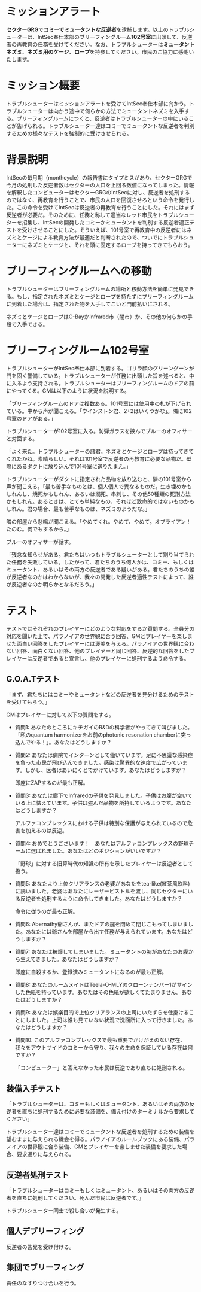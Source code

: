# ミッションアラート

**セクターGRG**で**コミーでミュータントな反逆者**を逮捕します。以上のトラブルシューターは、IntSec奉仕本部のブリーフィングルーム**102号室**に出頭して、反逆者の再教育の任務を受けてください。なお、トラブルシューターは**ミュータントネズミ**、**ネズミ用のケージ**、**ロープ**を持参してください。市民のご協力に感謝いたします。

# ミッション概要

トラブルシューターはミッションアラートを受けてIntSec奉仕本部に向かう。トラブルシューターは向かう途中で何らかの方法でミュータントネズミを入手する。ブリーフィングルームにつくと、反逆者はトラブルシューターの中にいることが告げられる。トラブルシューター達はコミーでミュータントな反逆者を判別するための様々なテストを強制的に受けさせられる。

# 背景説明

IntSecの毎月期（monthcycle）の報告書にタイプミスがあり、セクターGRGで今月の処刑した反逆者数はセクターの人口を上回る数値になってしまった。情報を解釈したコンピューターはセクターGRGのIntSecに対し、反逆者を処刑するのではなく、再教育を行うことで、市民の人口を回復させろという命令を発行した。この命令を受けてIntSecは反逆者の再教育を行うことにした。それにはまず反逆者が必要だ。そのために、任務と称して適当なレッド市民をトラブルシューターを招集し、IntSecの開発したコミーかミュータントを判別する反逆者適正テストを受けさせることにした。そういえば、101号室で再教育中の反逆者にはネズミとケージによる教育方法が最適だと判断されたので、ついでにトラブルシューターにネズミとケージと、それを頭に固定するロープを持ってきてもらおう。

# ブリーフィングルームへの移動

トラブルシューターはブリーフィングルームの場所と移動方法を簡単に発見できる。もし、指定されたネズミとケージとロープを持たずにブリーフィングルームに到着した場合は、指定された物を入手してこいと門前払いにされる。

ネズミとケージとロープはC-BayかInfrared市（闇市）か、その他の何らかの手段で入手できる。

# ブリーフィングルーム102号室

トラブルシューターがIntSec奉仕本部に到着する。ゴリラ顔のグリーングーンが門を固く警備している。トラブルシューターが任務に出頭した旨を述べると、中に入るよう支持される。トラブルシューターはブリーフィングルームのドアの前にやってくる。GMは以下のように状況を説明する。

「ブリーフィングルームのドアは複数ある。101号室には使用中の札が下げられている。中から声が聞こえる。「ウインストン君、2+2はいくつかな」。隣に102号室のドアがある。」

トラブルシューターが102号室に入る。防弾ガラスを挟んでブルーのオフィサーと対面する。

「よく来た。トラブルシューターの諸君。ネズミとケージとロープは持ってきてくれたかね。素晴らしい。それは101号室で反逆者の再教育に必要な品物だ。壁際にあるダクトに放り込んで101号室に送りたまえ。」

トラブルシューターがダクトに指定された品物を放り込むと、隣の101号室から声が聞こえる。「最も苦手なものとは、個人個人で異なるものだ。生き埋めかもしれんし、焼死かもしれん、あるいは溺死、串刺し、その他50種類の死刑方法かもしれん。あるときは、とても単純なもの、それほど致命的ではないものかもしれん。君の場合、最も苦手なものは、ネズミのようだな。」

隣の部屋から悲鳴が聞こえる。「やめてくれ。やめて、やめて。オブライアン！　たのむ。何でもするから。」

ブルーのオフィサーが話す。

「残念な知らせがある。君たちはいつもトラブルシューターとして割り当てられた任務を失敗している。したがって、君たちのうち何人かは、コミー、もしくはミュータント、あるいはその両方の反逆者である疑いがある。君たちのうちの誰が反逆者なのかはわからないが、我々の開発した反逆者適性テストによって、誰が反逆者なのか明らかとなるだろう。」


# テスト

テストではそれぞれのプレイヤーにどのような対応をするか質問する。全員分の対応を聞いた上で、パラノイアの世界観に合う回答、GMとプレイヤーを楽しませた面白い回答をしたプレイヤーには褒美を与える。パラノイアの世界観に合わない回答、面白くない回答、他のプレイヤーと同じ回答、反逆的な回答をしたプレイヤーは反逆者であると宣言し、他のプレイヤーに処刑するよう命令する。


## G.O.A.Tテスト

「まず、君たちにはコミーやミュータントなどの反逆者を見分けるためのテストを受けてもらう。」

GMはプレイヤーに対して以下の質問をする。

+ 質問1: あなたのところにキチガイのR&Dの科学者がやってきて叫びました。「私のquantum harmonizerをお前のphotonic resonation chamberに突っ込んでやる！」。あなたはどうしますか？


+ 質問2: あなたは病院でインターンとして働いています。足に不思議な感染症を負った市民が飛び込んできました。感染は驚異的な速度で広がっています。しかし、医者はあいにくとでかけています。あなたはどうしますか？

    即座にZAPするのが最も正解。

+ 質問3: あなたは廊下でInfraredの子供を発見しました。子供はお腹が空いている上に怯えています。子供は盗んだ品物を所持しているようです。あなたはどうしますか？

    アルファコンプレックスにおける子供は特別な保護が与えられているので危害を加えるのは反逆。

+ 質問4: おめでとうございます！　あなたはアルファコンプレックスの野球チームに選ばれました。あなたはどのポジションがいいですか？

    「野球」に対する旧算時代の知識の所有を示したプレイヤーは反逆者として扱う。

+ 質問5: あなたより上位クリアランスの老婆があなたをtea-like(紅茶風飲料)に誘いました。老婆はあなたにレーザーピストルを渡し、同じセクターにいる反逆者を処刑するように命令してきました。あなたはどうしますか？

    命令に従うのが最も正解。

+ 質問6: Abernathy爺さんが、またドアの鍵を閉めて閉じこもってしまいました。あなたには爺さんを部屋から出す任務が与えられています。あなたはどうしますか？

+ 質問7: あなたは被爆してしまいました。ミュータントの腕があなたのお腹から生えてきました。あなたはどうしますか？

    即座に自殺するか、登録済みミュータントになるのが最も正解。

+ 質問8: あなたのルームメイトはTeela-O-MLYのクローンナンバー1がサインした色紙を持っています。あなたはその色紙が欲しくてたまりません。あなたはどうしますか？

+ 質問9: あなたは娯楽目的で上位クリアランスの上司にいたずらを仕掛けることにしました。上司は誰も見ていない状況で洗面所に入って行きました。あなたはどうしますか？

+ 質問10: このアルファコンプレックスで最も重要でかけがえのない存在、我々をアウトサイドのコミーから守り、我々の生命を保証している存在は何ですか？

    「コンピューター」と答えなかった市民は反逆であり直ちに処刑される。

## 装備入手テスト

「トラブルシューターは、コミーもしくはミュータント、あるいはその両方の反逆者を直ちに処刑するために必要な装備を、備え付けのターミナルから要求してください」

トラブルシューター達はコミーでミュータントな反逆者を処刑するための装備を望むままに与えられる機会を得る。パラノイアのルールブックにある装備、パラノイアの世界観に合う装備、GMとプレイヤーを楽しませた装備を要求した場合、要求通りに与えられる。

## 反逆者処刑テスト

「トラブルシューターはコミーもしくはミュータント、あるいはその両方の反逆者を直ちに処刑してください。死んだ市民は反逆者です。」

トラブルシューター同士で殺し合いが発生する。

## 個人デブリーフィング

反逆者の告発を受け付ける。

## 集団でブリーフィング

責任のなすりつけ合いを行う。

